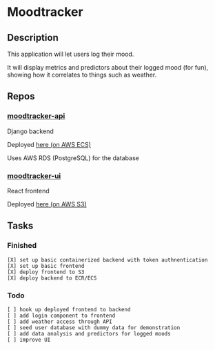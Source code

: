 # Moodtracker

## Description

This application will let users log their mood.

It will display metrics and predictors about their logged mood (for fun), showing how
it correlates to things such as weather.

## Repos

### [moodtracker-api](https://github.com/rossmassey-moodtracker/moodtracker-api)

Django backend

Deployed [here (on AWS ECS)](http://moodtracker-api-load-balanacer-129190309.us-west-1.elb.amazonaws.com/)

Uses AWS RDS (PostgreSQL) for the database

### [moodtracker-ui](https://github.com/rossmassey-moodtracker/moodtracker-ui)

React frontend

Deployed [here (on AWS S3)](http://moodtracker-react-frontend-gh.s3-website-us-west-1.amazonaws.com/)

## Tasks

### Finished
```
[X] set up basic containerized backend with token authnentication
[X] set up basic frontend
[X] deploy frontend to S3
[X] deploy backend to ECR/ECS
```
### Todo
```
[ ] hook up deployed frontend to backend
[ ] add login component to frontend
[ ] add weather access through API
[ ] seed user database with dummy data for demonstration
[ ] add data analysis and predictors for logged moods
[ ] improve UI
```

